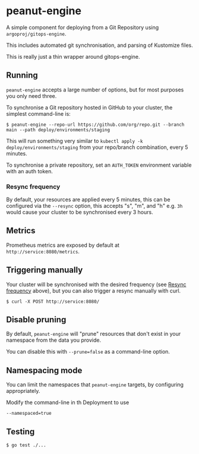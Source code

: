 # peanut-engine

A simple component for deploying from a Git Repository using `argoproj/gitops-engine`.

This includes automated git synchronisation, and parsing of Kustomize files.

This is really just a thin wrapper around gitops-engine.

## Running

`peanut-engine` accepts a large number of options, but for most purposes you only need three.

To synchronise a Git repository hosted in GitHub to your cluster, the simplest
command-line is:

```shell
$ peanut-engine --repo-url https://github.com/org/repo.git --branch main --path deploy/environments/staging
```

This will run something very similar to `kubectl apply -k deploy/environments/staging` from your repo/branch combination, every 5 minutes.

To synchronise a private repository, set an `AUTH_TOKEN` environment variable
with an auth token.

### Resync frequency

By default, your resources are applied every 5 minutes, this can be configured
via the `--resync` option, this accepts "s", "m", and "h" e.g. `3h` would cause
your cluster to be synchronised every 3 hours.

## Metrics

Prometheus metrics are exposed by default at `http://service:8080/metrics`.

## Triggering  manually

Your cluster will be synchronised with the desired frequency (see [Resync frequency](#resync-frequency) above), but you can also trigger a resync manually with curl.

```shell
$ curl -X POST http://service:8080/
```

## Disable pruning

By default, `peanut-engine` will "prune" resources that don't exist in your namespace from the data you provide.

You can disable this with `--prune=false` as a command-line option.

## Namespacing mode

You can limit the namespaces that `peanut-engine` targets, by configuring
appropriately.

Modify the command-line in th Deployment to use

`--namespaced=true`

## Testing

```shell
$ go test ./...
```
